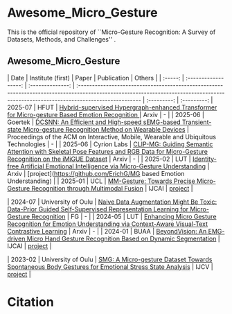 # Awesome_Micro_Gesture
This is the official repository of ``Micro-Gesture Recognition: A Survey of Datasets, Methods, and Challenges'' .

## Awesome_Micro_Gesture

|  Date |    Institute (first)   | Paper                                                                                                                                                                               | Publication | Others |
| :-----: | :------------------: | :--------------: | :---------------------------------------------------------------------------------------------------------------------------------------------------------------------------------- | :---------: | :---------:
| 2025-07 | HFUT | [ Hybrid-supervised Hypergraph-enhanced Transformer for Micro-gesture Based Emotion Recognition ](https://arxiv.org/pdf/2507.14867) | Arxiv | - |
| 2025-06 | Goertek | [DCSNN: An Efficient and High-speed sEMG-based Transient-state Micro-gesture Recognition Method on Wearable Devices](https://dl.acm.org/doi/10.1145/3729494) | Proceedings of the ACM on Interactive, Mobile, Wearable and Ubiquitous Technologies | - |
| 2025-06 | Cyrion Labs | [CLIP-MG: Guiding Semantic Attention with Skeletal Pose Features and RGB Data for Micro-Gesture Recognition on the iMiGUE Dataset](https://www.arxiv.org/pdf/2506.16385) | Arxiv | - |
| 2025-02 | LUT | [Identity-free Artificial Emotional Intelligence via Micro-Gesture Understanding](https://arxiv.org/pdf/2405.13206) | Arxiv | [project](https://github.com/ErichG/MG based Emotion Understanding) |
| 2025-01 | UCL | [MM-Gesture: Towards Precise Micro-Gesture Recognition through Multimodal Fusion](https://arxiv.org/pdf/2507.08344) | IJCAI | [project](https://github.com/momiji-bit/MM-Gesture) |

| 2024-07 | University of Oulu | [Naive Data Augmentation Might Be Toxic: Data-Prior Guided Self-Supervised Representation Learning for Micro-Gesture Recognition](https://ieeexplore.ieee.org/document/10581907) | FG | - |
| 2024-05 | LUT | [Enhancing Micro Gesture Recognition for Emotion Understanding via Context-Aware Visual-Text Contrastive Learning](https://arxiv.org/pdf/2405.01885) | Arxiv | - |
| 2024-01 | BUAA | [BeyondVision: An EMG-driven Micro Hand Gesture Recognition Based on Dynamic Segmentation](https://www.ijcai.org/proceedings/2024/668) | IJCAI | [project](https://github.com/tyc333/NoBarriers) |


| 2023-02 | University of Oulu | [SMG: A Micro-gesture Dataset Towards Spontaneous Body Gestures for Emotional Stress State Analysis](https://link.springer.com/article/10.1007/s11263-023-01761-6) | IJCV | [project](https://github.com/mikecheninoulu/SMG) |




# Citation
